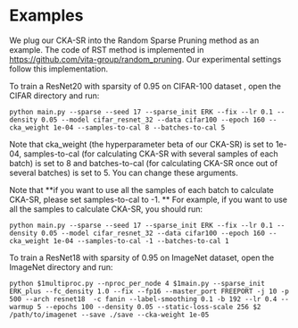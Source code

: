 # Examples

We plug our CKA-SR into the Random Sparse Pruning method as an example. The code of RST method is implemented in https://github.com/vita-group/random_pruning. Our experimental settings follow this implementation.

To train a ResNet20 with sparsity of 0.95 on CIFAR-100 dataset , open the CIFAR directory and run: 

```python main.py --sparse --seed 17 --sparse_init ERK --fix --lr 0.1 --density 0.05 --model cifar_resnet_32 --data cifar100 --epoch 160 --cka_weight 1e-04 --samples-to-cal 8 --batches-to-cal 5```

Note that cka_weight (the hyperparameter beta of our CKA-SR) is set to 1e-04, samples-to-cal (for calculating CKA-SR with several samples of each batch) is set to 8 and batches-to-cal (for calculating CKA-SR once out of several batches) is set to 5. You can change these arguments. 

Note that **if you want to use all the samples of each batch to calculate CKA-SR, please set samples-to-cal to -1. ** For example, if you want to use all the samples to calculate CKA-SR, you should run:

```python main.py --sparse --seed 17 --sparse_init ERK --fix --lr 0.1 --density 0.05 --model cifar_resnet_32 --data cifar100 --epoch 160 --cka_weight 1e-04 --samples-to-cal -1 --batches-to-cal 1```



To train a ResNet18 with sparsity of 0.95 on ImageNet dataset, open the ImageNet directory and run:

```python $1multiproc.py --nproc_per_node 4 $1main.py --sparse_init ERK_plus --fc_density 1.0 --fix --fp16 --master_port FREEPORT -j 10 -p 500 --arch resnet18  -c fanin --label-smoothing 0.1 -b 192 --lr 0.4 --warmup 5 --epochs 100 --density 0.05 --static-loss-scale 256 $2 /path/to/imagenet --save ./save --cka-weight 1e-05```